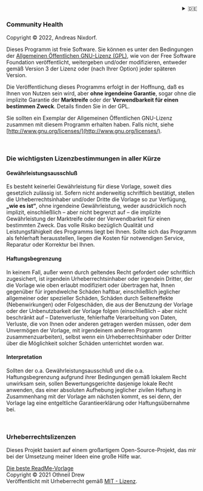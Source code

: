 <div align="right">
<details>
<summary>🇩🇪</summary>
    🇩🇪 deutsch<br/>
    <a href="LICENSE.en.md">🇬🇧 english</a>
</details>
</div>

### Community Health

Copyright © 2022, Andreas Nixdorf.

Dieses Programm ist freie Software. Sie können es unter den
Bedingungen der [Allgemeinen Öffentlichen GNU-Lizenz \(GPL\)](docs/License.gpl.md), wie von der Free
Software Foundation veröffentlicht, weitergeben und/oder
modifizieren, entweder gemäß Version 3 der Lizenz oder (nach
Ihrer Option) jeder späteren Version.

Die Veröffentlichung dieses Programms erfolgt in der Hoffnung,
daß es Ihnen von Nutzen sein wird, aber **ohne irgendeine Garantie**,
sogar ohne die implizite Garantie der **Marktreife** oder der
**Verwendbarkeit für einen bestimmen Zweck**. Details finden Sie in
der GPL.

Sie sollten ein Exemplar der Allgemeinen Öffentlichen GNU-Lizenz zusammen
mit diesem Programm erhalten haben. Falls nicht, siehe [http://www.gnu.org/licenses/](http://www.gnu.org/licenses/).

<br/>

### Die wichtigsten Lizenzbestimmungen in aller Kürze

#### Gewährleistungsausschluß

Es besteht keinerlei Gewährleistung für diese Vorlage, soweit dies gesetzlich zulässig ist. Sofern nicht anderweitig schriftlich bestätigt, stellen die Urheberrechtsinhaber und/oder Dritte die Vorlage so zur Verfügung, **„wie es ist“**, ohne irgendeine Gewährleistung, weder ausdrücklich noch implizit, einschließlich – aber nicht begrenzt auf – die implizite Gewährleistung der Marktreife oder der Verwendbarkeit für einen bestimmten Zweck. Das volle Risiko bezüglich Qualität und Leistungsfähigkeit des Programms liegt bei Ihnen. Sollte sich das Programm als fehlerhaft herausstellen, liegen die Kosten für notwendigen Service, Reparatur oder Korrektur bei Ihnen.

#### Haftungsbegrenzung

In keinem Fall, außer wenn durch geltendes Recht gefordert oder schriftlich zugesichert, ist irgendein Urheberrechtsinhaber oder irgendein Dritter, der die Vorlage wie oben erlaubt modifiziert oder übertragen hat, Ihnen gegenüber für irgendwelche Schäden haftbar, einschließlich jeglicher allgemeiner oder spezieller Schäden, Schäden durch Seiteneffekte (Nebenwirkungen) oder Folgeschäden, die aus der Benutzung der Vorlage oder der Unbenutzbarkeit der Vorlage folgen (einschließlich – aber nicht beschränkt auf – Datenverluste, fehlerhafte Verarbeitung von Daten, Verluste, die von Ihnen oder anderen getragen werden müssen, oder dem Unvermögen der Vorlage, mit irgendeinem anderen Programm zusammenzuarbeiten), selbst wenn ein Urheberrechtsinhaber oder Dritter über die Möglichkeit solcher Schäden unterrichtet worden war. 

#### Interpretation
Sollten der o.a. Gewährleistungsausschluß und die o.a. Haftungsbegrenzung aufgrund ihrer Bedingungen gemäß lokalem Recht unwirksam sein, sollen Bewertungsgerichte dasjenige lokale Recht anwenden, das einer absoluten Aufhebung jeglicher zivilen Haftung in Zusammenhang mit der Vorlage am nächsten kommt, es sei denn, der Vorlage lag eine entgeltliche Garantieerklärung oder Haftungsübernahme bei. 

<br/>

### Urheberrechtslizenzen

Dieses Projekt basiert auf einem großartigem Open-Source-Projekt, das mir bei der Umsetzung meiner Ideen eine große Hilfe war.

[Die beste ReadMe-Vorlage](https://github.com/othneildrew/Best-README-Template)<br/>
Copyright © 2021 Othneil Drew<br/>
Veröffentlicht mit Urheberrecht gemäß [MIT - Lizenz](License.mit.md).